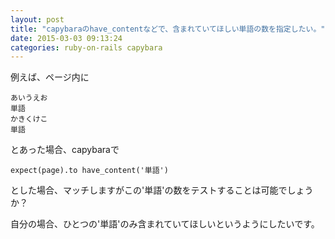 ```yaml
---
layout: post
title: "capybaraのhave_contentなどで、含まれていてほしい単語の数を指定したい。"
date: 2015-03-03 09:13:24
categories: ruby-on-rails capybara
---
```

<p>例えば、ページ内に</p>

<pre><code>あいうえお
単語
かきくけこ
単語
</code></pre>

<p>とあった場合、capybaraで</p>

<pre><code>expect(page).to have_content('単語')
</code></pre>

<p>とした場合、マッチしますがこの'単語'の数をテストすることは可能でしょうか？</p>

<p>自分の場合、ひとつの'単語'のみ含まれていてほしいというようにしたいです。</p>

